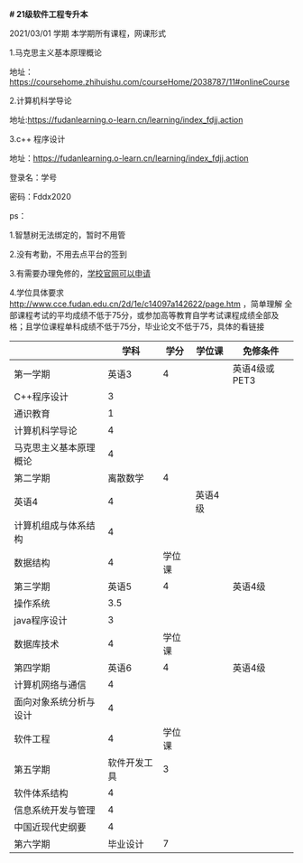 **# 21级软件工程专升本**



2021/03/01 学期 本学期所有课程，网课形式



1.马克思主义基本原理概论

地址：https://coursehome.zhihuishu.com/courseHome/2038787/11#onlineCourse



2.计算机科学导论

地址:https://fudanlearning.o-learn.cn/learning/index_fdjj.action



3.c++ 程序设计

地址：https://fudanlearning.o-learn.cn/learning/index_fdjj.action



登录名：学号

密码：Fddx2020



ps：

1.智慧树无法绑定的，暂时不用管

2.没有考勤，不用去点平台的签到

3.有需要办理免修的，[学校官网可以申请](http://ceis.cce.fudan.edu.cn/cce/login/student/main.jsp) 

4.学位具体要求 http://www.cce.fudan.edu.cn/2d/1e/c14097a142622/page.htm ，简单理解   全部课程考试的平均成绩不低于75分，或参加高等教育自学考试课程成绩全部及格；且学位课程单科成绩不低于75分，毕业论文不低于75，具体的看链接



|                        | 学科         | 学分   | 学位课  | 免修条件      |
| ---------------------- | ------------ | ------ | ------- | ------------- |
| 第一学期               | 英语3        | 4      |         | 英语4级或PET3 |
| C++程序设计            | 3            |        |         |               |
| 通识教育               | 1            |        |         |               |
| 计算机科学导论         | 4            |        |         |               |
| 马克思主义基本原理概论 | 4            |        |         |               |
| 第二学期               | 离散数学     | 4      |         |               |
| 英语4                  | 4            |        | 英语4级 |               |
| 计算机组成与体系结构   | 4            |        |         |               |
| 数据结构               | 4            | 学位课 |         |               |
| 第三学期               | 英语5        | 4      |         | 英语4级       |
| 操作系统               | 3.5          |        |         |               |
| java程序设计           | 3            |        |         |               |
| 数据库技术             | 4            | 学位课 |         |               |
| 第四学期               | 英语6        | 4      |         | 英语4级       |
| 计算机网络与通信       | 4            |        |         |               |
| 面向对象系统分析与设计 | 4            |        |         |               |
| 软件工程               | 4            | 学位课 |         |               |
| 第五学期               | 软件开发工具 | 3      |         |               |
| 软件体系结构           | 4            |        |         |               |
| 信息系统开发与管理     | 4            |        |         |               |
| 中国近现代史纲要       | 4            |        |         |               |
| 第六学期               | 毕业设计     | 7      |         |               |

